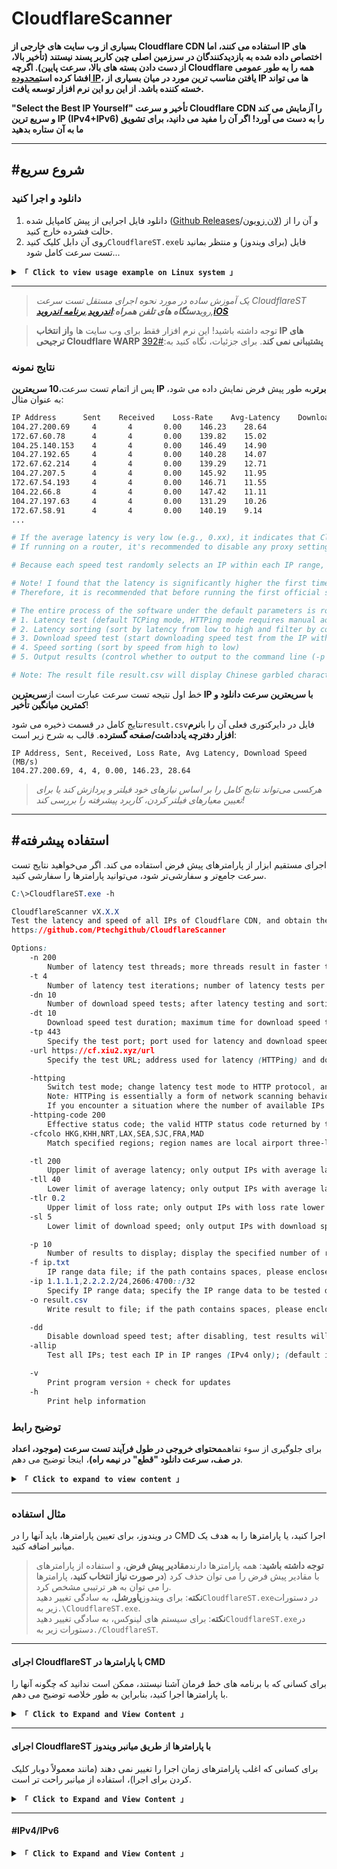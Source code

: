 # CloudflareScanner

**بسیاری از وب سایت های خارجی از Cloudflare CDN استفاده می کنند، اما IP های اختصاص داده شده به بازدیدکنندگان در سرزمین اصلی چین کاربر پسند نیستند (تأخیر بالا، از دست دادن بسته های بالا، سرعت پایین). اگرچه Cloudflare همه را به طور عمومی افشا کرده است[محدوده IP](https://www.cloudflare.com/ips/)، یافتن مناسب ترین مورد در میان بسیاری از IP ها می تواند خسته کننده باشد. از این رو این نرم افزار توسعه یافت.**

**"Select the Best IP Yourself" تأخیر و سرعت Cloudflare CDN را آزمایش می کند و سریع ترین IP (IPv4+IPv6) را به دست می آورد! اگر آن را مفید می دانید، برای تشویق ما به آن ستاره بدهید**

* * *

## #شروع سریع

### دانلود و اجرا کنید

1.  دانلود فایل اجرایی از پیش کامپایل شده ([Github Releases](https://github.com/Ptechgithub/CloudflareScanner/releases)/[لان زویون](https://pan.lanpw.com/b0742hkxe)) و آن را از حالت فشرده خارج کنید.
2.  روی آن دابل کلیک کنید`CloudflareST.exe`فایل (برای ویندوز) و منتظر بمانید تا تست سرعت کامل شود...

<details>
<summary><code><strong>「 Click to view usage example on Linux system 」</strong></code></summary>

* * *

دستورات زیر فقط برای اهداف نمایشی هستند. لطفا ببینید[**منتشر شده**](https://github.com/Ptechgithub/CloudflareScanner/releases)برای بررسی شماره نسخه و نام فایل ها.

```yaml
# If this is your first time using, it's recommended to create a new folder (skip this step for future updates)
mkdir CloudflareST

# Enter the folder (for future updates, just repeat the following download and extraction commands from here)
cd CloudflareST

# Download the CloudflareST compressed file (replace [version number] and [file name] in the URL according to your needs)
wget -N https://github.com/Ptechgithub/CloudflareScanner/releases/download/v2.2.5/CloudflareST_linux_amd64.tar.gz
# If you're downloading in a Chinese network environment, consider using one of these mirrors for acceleration:
# wget -N https://download.scholar.rr.nu/XIU2/CloudflareScanner/releases/download/v2.2.5/CloudflareST_linux_amd64.tar.gz
# wget -N https://ghproxy.cc/https://github.com/Ptechgithub/CloudflareScanner/releases/download/v2.2.5/CloudflareST_linux_amd64.tar.gz
# wget -N https://ghproxy.net/https://github.com/Ptechgithub/CloudflareScanner/releases/download/v2.2.5/CloudflareST_linux_amd64.tar.gz
# wget -N https://gh-proxy.com/https://github.com/Ptechgithub/CloudflareScanner/releases/download/v2.2.5/CloudflareST_linux_amd64.tar.gz
# wget -N https://mirror.ghproxy.com/https://github.com/Ptechgithub/CloudflareScanner/releases/download/v2.2.5/CloudflareST_linux_amd64.tar.gz
# If the download fails, try removing the -N parameter (if it's for an update, remember to delete the old compressed file beforehand: rm CloudflareST_linux_amd64.tar.gz)

# Extract (no need to delete old files, they will be overwritten directly; replace the file name according to your needs)
tar -zxf CloudflareST_linux_amd64.tar.gz

# Grant execute permission
chmod +x CloudflareST

# Run (without parameters)
./CloudflareST

# Run (example with parameters)
./CloudflareST -dd -tll 90
```

> اگر**متوسط ​​تأخیر بسیار کم است**(به عنوان مثال، 0.xx)، نشان می دهد که CloudflareST است**با استفاده از یک پروکسی**در طول تست سرعت لطفاً قبل از آزمایش مجدد، نرم افزار پروکسی را غیرفعال کنید.
> اگر در حال اجرا بر روی a**روتر**، توصیه می شود تنظیمات پروکسی را در روتر غیرفعال کنید (یا CloudflareST را از آنها حذف کنید)، در غیر این صورت ممکن است نتایج تست سرعت**نادرست/غیرقابل استفاده**.

</details>

* * *

> _یک آموزش ساده در مورد نحوه اجرای مستقل تست سرعت CloudflareST روی**دستگاه های تلفن همراه**:**[اندروید](https://github.com/Ptechgithub/CloudflareScanner/discussions/61)**,**[برنامه اندروید](https://github.com/xianshenglu/cloudflare-ip-tester-app)**,**[iOS](https://github.com/Ptechgithub/CloudflareScanner/discussions/321)**_

> توجه داشته باشید! این نرم افزار فقط برای وب سایت ها و**از انتخاب IP های ترجیحی Cloudflare WARP پشتیبانی نمی کند**. برای جزئیات، نگاه کنید به:[#392](https://github.com/Ptechgithub/CloudflareScanner/discussions/392)

### نتایج نمونه

پس از اتمام تست سرعت،**10 سریعترین IP برتر**به طور پیش فرض نمایش داده می شود، به عنوان مثال:

```bash
IP Address      Sent    Received    Loss-Rate    Avg-Latency    Download Speed (MB/s)
104.27.200.69     4       4       0.00    146.23    28.64
172.67.60.78      4       4       0.00    139.82    15.02
104.25.140.153    4       4       0.00    146.49    14.90
104.27.192.65     4       4       0.00    140.28    14.07
172.67.62.214     4       4       0.00    139.29    12.71
104.27.207.5      4       4       0.00    145.92    11.95
172.67.54.193     4       4       0.00    146.71    11.55
104.22.66.8       4       4       0.00    147.42    11.11
104.27.197.63     4       4       0.00    131.29    10.26
172.67.58.91      4       4       0.00    140.19    9.14
...

# If the average latency is very low (e.g., 0.xx), it indicates that CloudflareST is using a proxy during the speed test. Please disable the proxy software before testing again.
# If running on a router, it's recommended to disable any proxy settings within the router (or exclude CloudflareST from them), otherwise the speed test results may be inaccurate/unusable.

# Because each speed test randomly selects an IP within each IP range, the results of each test cannot be the same, which is normal!

# Note! I found that the latency is significantly higher the first time I run the test after booting up my computer (the same with manual TCPing). Subsequent tests are normal.
# Therefore, it is recommended that before running the first official speed test after booting up, randomly test a few IPs (you don't need to wait for the latency test to complete, just close it as soon as the progress bar moves).

# The entire process of the software under the default parameters is roughly as follows:
# 1. Latency test (default TCPing mode, HTTPing mode requires manual addition of parameters)
# 2. Latency sorting (sort by latency from low to high and filter by conditions; different loss rates will be sorted separately, so there may be some IPs with low latency but high loss rate sorted to the end)
# 3. Download speed test (start downloading speed test from the IP with the lowest latency in sequence, and stop after testing 10 IPs by default)
# 4. Speed sorting (sort by speed from high to low)
# 5. Output results (control whether to output to the command line (-p 0) or to a file (-o ""))

# Note: The result file result.csv will display Chinese garbled characters when opened with Microsoft Excel, which is normal. It displays normally in other spreadsheet software/notepad.
```

خط اول نتیجه تست سرعت عبارت است از**سریعترین IP با سریعترین سرعت دانلود و کمترین میانگین تأخیر**!

نتایج کامل در قسمت ذخیره می شود`result.csv`فایل در دایرکتوری فعلی آن را با**نرم افزار دفترچه یادداشت/صفحه گسترده**. قالب به شرح زیر است:

    IP Address, Sent, Received, Loss Rate, Avg Latency, Download Speed (MB/s)
    104.27.200.69, 4, 4, 0.00, 146.23, 28.64

> _هرکسی می‌تواند نتایج کامل را بر اساس نیازهای خود فیلتر و پردازش کند یا برای تعیین معیارهای فیلتر کردن، کاربرد پیشرفته را بررسی کند!_

* * *

## #استفاده پیشرفته

اجرای مستقیم ابزار از پارامترهای پیش فرض استفاده می کند. اگر می‌خواهید نتایج تست سرعت جامع‌تر و سفارشی‌تر شود، می‌توانید پارامترها را سفارشی کنید.

```css
C:\>CloudflareST.exe -h

CloudflareScanner vX.X.X
Test the latency and speed of all IPs of Cloudflare CDN, and obtain the fastest IP (IPv4+IPv6)!
https://github.com/Ptechgithub/CloudflareScanner

Options:
    -n 200
        Number of latency test threads; more threads result in faster testing, but devices with weak performance (e.g., routers) should not set it too high; (default is 200, maximum is 1000)
    -t 4
        Number of latency test iterations; number of latency tests per single IP; (default is 4 times)
    -dn 10
        Number of download speed tests; after latency testing and sorting, the number of IPs to be speed tested from the lowest latency; (default is 10)
    -dt 10
        Download speed test duration; maximum time for download speed test per single IP, cannot be too short; (default is 10 seconds)
    -tp 443
        Specify the test port; port used for latency and download speed tests; (default is port 443)
    -url https://cf.xiu2.xyz/url
        Specify the test URL; address used for latency (HTTPing) and download speed tests, default address is not guaranteed to be available, self-hosting is recommended;

    -httping
        Switch test mode; change latency test mode to HTTP protocol, and set the test address to the one specified by [-url] parameter; (default is TCPing)
        Note: HTTPing is essentially a form of network scanning behavior, so if you're running it on a server, you need to reduce concurrency (-n), otherwise some strict vendors may suspend service.
        If you encounter a situation where the number of available IPs for HTTPing decreases over time or even becomes 0, but then recovers after a while, it may also be because the operator or Cloudflare CDN thinks you are performing network scanning and triggers a temporary restriction mechanism, so it will recover after a while. It is recommended to reduce concurrency (-n) to reduce the occurrence of this situation.
    -httping-code 200
        Effective status code; the valid HTTP status code returned by the web page during HTTPing latency test, only one; (default is 200 301 302)
    -cfcolo HKG,KHH,NRT,LAX,SEA,SJC,FRA,MAD
        Match specified regions; region names are local airport three-letter codes, separated by commas, lowercase, support Cloudflare, AWS CloudFront, only available in HTTPing mode; (default is all regions)

    -tl 200
        Upper limit of average latency; only output IPs with average latency lower than the specified value, upper and lower limit conditions can be used together; (default is 9999 ms)
    -tll 40
        Lower limit of average latency; only output IPs with average latency higher than the specified value; (default is 0 ms)
    -tlr 0.2
        Upper limit of loss rate; only output IPs with loss rate lower than/equal to the specified value, range is 0.00~1.00, 0 filters out any IP with loss; (default is 1.00)
    -sl 5
        Lower limit of download speed; only output IPs with download speed higher than the specified value, testing will stop after reaching the specified number [-dn]; (default is 0.00 MB/s)

    -p 10
        Number of results to display; display the specified number of results directly after testing, 0 will exit without displaying results; (default is 10)
    -f ip.txt
        IP range data file; if the path contains spaces, please enclose it in quotes; support other CDN IP ranges; (default is ip.txt)
    -ip 1.1.1.1,2.2.2.2/24,2606:4700::/32
        Specify IP range data; specify the IP range data to be tested directly through parameters, separated by commas; (default is empty)
    -o result.csv
        Write result to file; if the path contains spaces, please enclose it in quotes; empty value will not write to file [-o ""]; (default is result.csv)

    -dd
        Disable download speed test; after disabling, test results will be sorted by latency (default is sorted by download speed); (default is enabled)
    -allip
        Test all IPs; test each IP in IP ranges (IPv4 only); (default is randomly test one IP per /24 range)

    -v
        Print program version + check for updates
    -h
        Print help information
```

### توضیح رابط

برای جلوگیری از سوء تفاهم**محتوای خروجی در طول فرآیند تست سرعت (موجود، اعداد در صف، سرعت دانلود "قطع" در نیمه راه)**، اینجا توضیح می دهم.

<details>
<summary><code><strong>「 Click to expand to view content 」</strong></code></summary>

* * *

> این مثال پارامترهای رایج را اضافه می کند که عبارتند از:`-ttl 40 -tl 150 -sl 1 -dn 5`و نتیجه خروجی نهایی به شرح زیر است:

```bash
# XIU2/CloudflareScanner vX.X.X

Delay testing started (mode: TCP, port: 443, range: 40 ~ 150 ms, loss: 1.00)
321 / 321 [----------------------------------------------------------------------------------] Available: 30
Download speed testing started (lower limit: 1.00 MB/s, quantity: 5, queue: 10)
3 / 5 [---------------------------------------------------------↗---------------------------]
IP Address        Sent    Received    Loss Rate    Avg Latency    Download Speed (MB/s)
XXX.XXX.XXX.XXX   4       4           0.00         83.32          3.66
XXX.XXX.XXX.XXX   4       4           0.00         107.81         2.49
XXX.XXX.XXX.XXX   4       3           0.25         149.59         1.04

Complete test results have been written to the result.csv file, which can be viewed using Notepad/spreadsheet software.
Press Enter or Ctrl+C to exit.
```

* * *

> برای کسانی که در CloudflareST تازه کار هستند، ممکن است گیج شوند:**"در ابتدا 30 IP قابل استفاده برای آزمایش تاخیر وجود داشت، چرا اکنون فقط 3 IP باقی مانده است؟"**صف در تست سرعت دانلود به چه معناست؟ آیا برای تست سرعت دانلود هم باید در صف منتظر بمانم؟

CloudflareST ابتدا آزمایش تأخیر را انجام می دهد. در طول این فرآیند، نوار پیشرفت در سمت راست تعداد IP های موجود را در زمان واقعی نمایش می دهد (`Available: 30`). با این حال، توجه داشته باشید که این شماره موجود به**تعداد IP هایی که تست را بدون مهلت انجام داده اند**، صرف نظر از محدودیت های بالا و پایین تاخیر یا شرایط از دست دادن بسته. پس از اتمام تست تأخیر، به دلیل اینکه شرایط خاصی برای حدود بالا و پایین تأخیر و از دست دادن بسته مشخص شده بود، فقط`10`IP ها پس از فیلتر کردن باقی می مانند (که نشان دهنده صف تست سرعت دانلود است`10`).

در مثال بالا، خارج از`321`فقط آی پی ها`30`IP ها تست تاخیر را بدون مهلت سپری کردند. سپس پس از فیلتر کردن بر اساس حدود بالا و پایین تاخیر (`40 ~ 150 ms`) و فقط محدودیت از دست دادن بسته`10`IP های مطابق با الزامات باقی می مانند. اگر تست سرعت دانلود را با`-dd`، سپس اینها`10`IP ها مستقیماً خروجی خواهند شد. با این حال، در این مثال، تست سرعت دانلود غیرفعال نیست، بنابراین نرم افزار به انجام تست سرعت دانلود در این موارد ادامه می دهد.`10`آی پی ها (`Queue: 10`).

> از آنجایی که تست سرعت دانلود به صورت تک رشته ای است و IP ها را یک به یک به ترتیب تست می کند، به تعداد IP هایی که منتظر تست سرعت دانلود هستند، می گویند:`Queue`.

* * *

> شاید متوجه شده باشید،**با وجود اینکه مشخص کردید 5 آی پی را پیدا کنید که شرایط سرعت دانلود را داشته باشد، چرا فرآیند فقط با 3 "خاتمه" یافت؟**

در نوار پیشرفت تست سرعت دانلود،`3 / 5`نشان میدهد که`3`آی‌پی‌هایی که شرایط حد پایین‌تر سرعت دانلود را دارند (یعنی بیش از سرعت دانلود`1 MB/s`) پیدا شده اند، در حالی که`5`نشان می دهد که شما درخواست پیدا کرده اید`5`IP هایی که این شرایط را دارند (`-dn 5`).

> علاوه بر این، لطفا توجه داشته باشید که اگر مشخص کنید`-dn`به عنوان مثال، اگر فقط از صف تست سرعت دانلود بیشتر باشد`4`IP ها پس از تست تأخیر باقی می مانند، سپس تعداد زیر`/`در نوار پیشرفت تست سرعت دانلود قرار خواهد گرفت`4`، درست مانند صف تست سرعت دانلود، به جای`5`شما مشخص کردید با`-dn`.

بعد از تست سرعت دانلود اینها`10`فقط آی پی ها`3`سرعت دانلود آی پی ها بیش از حد معمول بود`1 MB/s`، در حالی که باقی مانده است`7`IP ها معیارها را برآورده نمی کنند.

بنابراین، این نیست`“the test terminates every time without reaching 5”`، بلکه همه IP ها برای سرعت دانلود تست شده اند، اما فقط`3`معیارها را برآورده کرد.

* * *

اگر نمی خواهید با شرایطی مواجه شوید که تنها چند آی پی دارای معیارهای پس از آزمایش همه آنها هستند، می توانید**پارامتر حد بالایی سرعت دانلود را کاهش دهید`-sl`**یا آن را حذف کنید.

زیرا تا زمانی که`-sl`پارامتر مشخص شده است، آزمایش تا زمانی ادامه خواهد یافت`-dn` quantity (default 10 IPs) is reached, or all IPs are tested. Removing `-sl`و اضافه کردن`-dn 20`پارامتر فقط تأخیر 20 IP برتر را با کمترین تأخیر آزمایش می کند و سپس متوقف می شود و در زمان صرفه جویی می کند.

* * *

علاوه بر این، اگر تمام IP های موجود در صف برای سرعت دانلود تست شده باشند اما هیچ کدام معیارهای سرعت دانلود را نداشته باشند، پس**نتایج تست سرعت دانلود برای همه IP های موجود در صف مستقیماً خروجی می شود**. به این ترتیب می توانید سرعت دانلود این آی پی ها را مشاهده کنید و از عملکرد آنها ایده بگیرید. سپس،**سعی کنید پایین بیاورید`-sl`مناسب و دوباره امتحان کنید**.

به طور مشابه، در مورد آزمایش تأخیر، این دو مقدار`Available: 30`و`Queue: 10`همچنین می تواند به شما کمک کند تعیین کنید که آیا شرایط تأخیر تعیین شده خیلی سخت است یا خیر. اگر تعداد زیادی IP در دسترس دارید، اما پس از شرایط فیلتر کردن، تنها 2 یا 3 IP باقی مانده است، پس واضح است که باید**شرایط تأخیر/از دست دادن بسته مورد انتظار خود را کاهش دهید**.

این دو مکانیسم، یکی به شما اطلاع می دهد**تأخیر و شرایط از دست دادن بسته**، و دیگری در مورد**شرایط سرعت دانلود**، به شما کمک می کند تعیین کنید که آیا تنظیمات شما مناسب هستند یا خیر.

</details>

* * *

### مثال استفاده

در ویندوز، برای تعیین پارامترها، باید آنها را در CMD اجرا کنید، یا پارامترها را به هدف یک میانبر اضافه کنید.

> **توجه داشته باشید**: همه پارامترها دارند**مقادیر پیش فرض**، و استفاده از پارامترهای با مقادیر پیش فرض را می توان حذف کرد (**در صورت نیاز انتخاب کنید**، پارامترها را می توان به هر ترتیبی مشخص کرد.  
> **نکته**: برای ویندوز**پاورشل**، به سادگی تغییر دهید`CloudflareST.exe`در دستورات زیر به`.\CloudflareST.exe`.  
> **نکته**: برای سیستم های لینوکس، به سادگی تغییر دهید`CloudflareST.exe`در دستورات زیر به`./CloudflareST`.

* * *

#### اجرای CloudflareST با پارامترها در CMD

برای کسانی که با برنامه های خط فرمان آشنا نیستند، ممکن است ندانید که چگونه آنها را با پارامترها اجرا کنید، بنابراین به طور خلاصه توضیح می دهم.

<details>
<summary><code><strong>「 Click to Expand and View Content 」</strong></code></summary>

* * *

بسیاری از مردم هنگام اجرای CloudflareST با خطا مواجه می شوند**مسیرهای مطلق**در CMD این به دلیل پیش فرض است`-f ip.txt`پارامتر از یک مسیر نسبی استفاده می کند، بنابراین باید مسیر مطلق را مشخص کنید`ip.txt`. با این حال، این می تواند دست و پا گیر باشد، بنابراین توصیه می شود CloudflareST را در فهرست برنامه های آن با استفاده از**مسیرهای نسبی**:

**روش 1**:

1.  دایرکتوری را که CloudflareST در آن قرار دارد باز کنید.
2.  روی یک فضای خالی کلیک راست کرده و انتخاب کنید**\[پنجره فرمان را در اینجا باز کنید]**از منوی زمینه با فشار دادن<kbd>Shift + کلیک راست</kbd>، که CMD را با دایرکتوری فعلی باز می کند.
3.  دستور را با پارامترهایی وارد کنید، مانند:`CloudflareST.exe -tll 50 -tl 200`برای اجرای برنامه

**روش 2**:

1.  دایرکتوری را که CloudflareST در آن قرار دارد باز کنید.
2.  مستقیم تایپ کنید`cmd`در نوار آدرس پوشه و Enter را فشار دهید تا CMD با دایرکتوری فعلی باز شود.
3.  دستور را با پارامترهایی وارد کنید، مانند:`CloudflareST.exe -tll 50 -tl 200`برای اجرای برنامه

> البته می توانید هر پنجره CMD را نیز باز کنید و سپس دستوری مانند آن را وارد کنید`cd /d "D:\Program Files\CloudflareST"`برای ورود به دایرکتوری برنامه

> **نکته**: اگر استفاده می کنید**پاورشل**، به سادگی تغییر دهید`CloudflareST.exe`در فرمان به`.\CloudflareST.exe`.

</details>

* * *

#### اجرای CloudflareST با پارامترها از طریق میانبر ویندوز

برای کسانی که اغلب پارامترهای زمان اجرا را تغییر نمی دهند (مانند معمولاً دوبار کلیک کردن برای اجرا)، استفاده از میانبر راحت تر است.

<details>
<summary><code><strong>「 Click to Expand and View Content 」</strong></code></summary>

* * *

کلیک راست کنید`CloudflareST.exe`فایل -**\[ایجاد میانبر]**، سپس روی میانبر ایجاد شده راست کلیک کنید -**\[خواص]**، و آن را اصلاح کنید**هدف**:

```bash
# If you don't want to output a result file, please add -o " ", where the quotes contain a space (omitting the space will cause this parameter to be omitted).
D:\ABC\CloudflareST\CloudflareST.exe -n 500 -t 4 -dn 20 -dt 5 -o " "

# If the file path contains quotes, then the startup parameters need to be placed outside the quotes. Remember to have a space between the quotes and the -.
"D:\Program Files\CloudflareST\CloudflareST.exe" -n 500 -t 4 -dn 20 -dt 5 -o " "

# Note! The starting location of the shortcut cannot be empty, otherwise, it will not find the ip.txt file due to the absolute path.
```

</details>

* * *

#### #IPv4/IPv6

<details>
<summary><code><strong>「 Click to Expand and View Content 」</strong></code></summary>

* * *

```bash
# Specify the built-in IPv4 data file to test these IPv4 addresses (the -f parameter defaults to ip.txt, so it can be omitted)
CloudflareST.exe -f ip.txt

# Specify the built-in IPv6 data file to test these IPv6 addresses
# Additionally, starting from version 2.1.0, CloudflareST supports testing IPv4+IPv6 addresses together and removes the -ipv6 parameter. Therefore, one file can contain both IPv4+IPv6 addresses.
CloudflareST.exe -f ipv6.txt

# You can also directly specify the IPs to be tested through parameters
CloudflareST.exe -ip 1.1.1.1,2606:4700::/32
```

هنگام تست IPv6، ممکن است متوجه شوید که تعداد تست ها در هر بار متفاوت است. دلیل آن در اینجا توضیح داده شده است:[#120](https://github.com/Ptechgithub/CloudflareScanner/issues/120)  
از آنجایی که آدرس‌های IPv6 بسیار زیادی وجود دارد (میلیاردها)، و اکثریت قریب به اتفاق محدوده‌های IP مورد استفاده قرار نمی‌گیرند، من فقط بخشی از محدوده IPv6 موجود را اسکن کردم و آن‌ها را در ایمیل نوشتم.`ipv6.txt`فایل. اگر علاقه مند هستید، می توانید خودتان آنها را اسکن و اصلاح کنید. منبع داده ASN از:[bgp.he.net](https://bgp.he.net/AS13335#_prefixes6)

* * *

#### #HTTPing

<details>
<summary><code><strong>「 Click to Expand and View Content 」</strong></code></summary>

* * *

در حال حاضر دو حالت تست تاخیر وجود دارد،**پروتکل TCP و پروتکل HTTP**.  
پروتکل TCP سریعتر است و منابع کمتری را مصرف می کند، با تایم اوت 1 ثانیه، و این حالت پیش فرض است.  
پروتکل HTTP برای آزمایش سریع اینکه آیا دامنه به IP خاصی اشاره می کند و اینکه آیا می توان به آن دسترسی داشت یا خیر، مناسب است. تایم اوت روی 2 ثانیه تنظیم شده است.  
برای همان IP، تاخیرهای به دست آمده توسط هر پروتکل معمولاً از این ترتیب پیروی می کنند:**ICMP &lt; TCP &lt; HTTP**، HTTP نسبت به نوسانات شبکه مانند از دست دادن بسته حساس تر است.

> توجه: HTTPing اساساً نوعی از است**اسکن شبکه**رفتار - اخلاق. بنابراین، اگر آن را روی سرور اجرا می کنید، باید**کاهش همزمانی**(`-n`)، در غیر این صورت، ممکن است توسط برخی از ارائه دهندگان سختگیر تعلیق شوید. اگر با وضعیتی مواجه شدید که تعداد IP های موجود در طول HTTP کاهش می یابد یا حتی 0 می شود، اما پس از مدتی بازیابی می شود، ممکن است به دلیل**مکانیسم های محدودیت موقت**توسط ISP یا Cloudflare CDN راه اندازی می شود و فعالیت شما را به عنوان اسکن شبکه درک می کند. در این حالت معمولا پس از مدتی بهبود می یابد. توصیه می شود به**کاهش همزمانی**(`-n`) برای کاهش وقوع چنین شرایطی.

> علاوه بر این، HTTPing این نرم افزار فقط بازیابی می شود**سرصفحه های پاسخ**و محتوای بدنه را بازیابی نمی کند (یعنی اندازه فایل URL روی تست HTTP تاثیر نمی گذارد، اما اگر می خواهید تست سرعت دانلود را نیز انجام دهید، به یک فایل بزرگ نیاز دارید). این شبیه به عملکرد curl -i است.

```bash
# Simply add the -httping parameter to switch to HTTP protocol latency testing mode
CloudflareST.exe -httping

# The software determines availability based on the effective HTTP status code returned when accessing the webpage (of course, timeouts are also counted). By default, the software considers 200, 301, and 302 HTTP status codes as valid. You can manually specify the HTTP status code you consider valid, but only one can be specified (you need to confirm in advance which status code the test address will return under normal circumstances).
CloudflareST.exe -httping -httping-code 200

# Use the -url parameter to specify the HTTPing test address (it can be any webpage URL, not limited to specific file addresses)
CloudflareST.exe -httping -url https://cf.xiu2.xyz/url
# If you want to HTTPing test other websites/CDNs, specify an address that uses that website/CDN (because the software defaults to Cloudflare's address, it can only be used to test Cloudflare's IPs)

# Note: If the test address is using the HTTP protocol, remember to add -tp 80 (this parameter will affect the port used during latency testing/download speed testing)
# Similarly, if you want to test port 80, you also need to add the -url parameter to specify an address with the http:// protocol (and this address should not be forcibly redirected to HTTPS). If it is a port other than 80 or 443, you need to make sure that the download speed test address supports access through that port.
CloudflareST.exe -httping -tp 80 -url http://cdn.cloudflare.steamstatic.com/steam/apps/5952/movie_max.webm
```

</details>

* * *

#### #منطقه مشخص شده را مطابقت دهید (کد سه نویسه فرودگاه کولو)

<details>
<summary><code><strong>「 点击展开 查看内容 」</strong></code></summary>

* * *

```bash
# 该功能支持 Cloudflare CDN、AWS CloudFront CDN，且这两个 CDN 的机场三字码是通用的
# 注意：如果你要用于筛选 AWS CloudFront CDN 地区，那么要通过 -url 参数指定一个使用该 CDN 的地址（因为软件默认地址是 Cloudflare 的）

# 指定地区名后，延迟测速后得到的结果就都是指定地区的 IP 了（也可以继续进行下载测速）
# 节点地区名为当地 机场三字码，指定多个时用英文逗号分隔，v2.2.3 版本后支持小写

CloudflareST.exe -cfcolo HKG,KHH,NRT,LAX,SEA,SJC,FRA,MAD

# 注意，该参数只有在 HTTPing 延迟测速模式下才可用（因为要访问网页来获得）
```

> دو کد سه کاراکتری فرودگاه CDN مشترک هستند، بنابراین نام هر منطقه قابل مشاهده است:<https://www.cloudflarestatus.com/>

</details>

* * *

#### #مسیر نسبی/مطلق فایل

<details>
<summary><code><strong>「 点击展开 查看内容 」</strong></code></summary>

* * *

```bash
# 指定 IPv4 数据文件，不显示结果直接退出，输出结果到文件（-p 值为 0）
CloudflareST.exe -f 1.txt -p 0 -dd

# 指定 IPv4 数据文件，不输出结果到文件，直接显示结果（-p 值为 10 条，-o 值为空但引号不能少）
CloudflareST.exe -f 2.txt -o "" -p 10 -dd

# 指定 IPv4 数据文件 及 输出结果到文件（相对路径，即当前目录下，如含空格请加上引号）
CloudflareST.exe -f 3.txt -o result.txt -dd


# 指定 IPv4 数据文件 及 输出结果到文件（相对路径，即当前目录内的 abc 文件夹下，如含空格请加上引号）
# Linux（CloudflareST 程序所在目录内的 abc 文件夹下）
./CloudflareST -f abc/3.txt -o abc/result.txt -dd

# Windows（注意是反斜杠）
CloudflareST.exe -f abc\3.txt -o abc\result.txt -dd


# 指定 IPv4 数据文件 及 输出结果到文件（绝对路径，即 C:\abc\ 目录下，如含空格请加上引号）
# Linux（/abc/ 目录下）
./CloudflareST -f /abc/4.txt -o /abc/result.csv -dd

# Windows（注意是反斜杠）
CloudflareST.exe -f C:\abc\4.txt -o C:\abc\result.csv -dd


# 如果要以【绝对路径】运行 CloudflareST，那么 -f / -o 参数中的文件名也必须是【绝对路径】，否则会报错找不到文件！
# Linux（/abc/ 目录下）
/abc/CloudflareST -f /abc/4.txt -o /abc/result.csv -dd

# Windows（注意是反斜杠）
C:\abc\CloudflareST.exe -f C:\abc\4.txt -o C:\abc\result.csv -dd
```

</details>

* * *

#### #تست سرعت سایر پورت ها

<details>
<summary><code><strong>「 点击展开 查看内容 」</strong></code></summary>

* * *

```bash
# 如果你想要测速非默认 443 的其他端口，则需要通过 -tp 参数指定（该参数会影响 延迟测速/下载测速 时使用的端口）

# 如果要延迟测速 80 端口+下载测速（如果 -dd 禁用了下载测速则不需要），那么还需要指定 http:// 协议的下载测速地址才行（且该地址不会强制重定向至 HTTPS，因为那样就变成 443 端口了）
CloudflareST.exe -tp 80 -url http://cdn.cloudflare.steamstatic.com/steam/apps/5952/movie_max.webm

# 如果是非 80 443 的其他端口，那么需要确定你使用的下载测速地址是否支持通过该非标端口访问。
```

</details>

* * *

#### #آدرس تست سرعت سفارشی

<details>
<summary><code><strong>「 点击展开 查看内容 」</strong></code></summary>

* * *

```bash
# 该参数适用于下载测速 及 HTTP 协议的延迟测速，对于后者该地址可以是任意网页 URL（不局限于具体文件地址）

# 地址要求：可以直接下载、文件大小超过 200MB、用的是 Cloudflare CDN
CloudflareST.exe -url https://cf.xiu2.xyz/url

# 注意：如果测速地址为 HTTP 协议（该地址不能强制重定向至 HTTPS），记得加上 -tp 80（这个参数会影响 延迟测速/下载测速 时使用的端口），如果是非 80 443 端口，那么需要确定下载测速地址是否支持通过该端口访问。
CloudflareST.exe -tp 80 -url http://cdn.cloudflare.steamstatic.com/steam/apps/5952/movie_max.webm
```

</details>

* * *

#### #شرایط تست سرعت سفارشی (محدوده هدف تاخیر/از دست دادن بسته/سرعت دانلود را مشخص کنید)

<details>
<summary><code><strong>「 点击展开 查看内容 」</strong></code></summary>

* * *

> توجه: نوار پیشرفت تست سرعت تاخیر در سمت راست**مقدار موجود**، فقط به فرآیند اندازه گیری سرعت تاخیری اشاره دارد**تعداد IP هایی که زمان آن تمام نشده است**، بدون توجه به تاخیر شرایط کران بالا و پایین.

-   فقط مشخص کنید**[سقف تاخیر متوسط]**وضعیت

```bash
# 平均延迟上限：200 ms，下载速度下限：0 MB/s
# 即找到平均延迟低于 200 ms 的 IP，然后再按延迟从低到高进行 10 次下载测速
CloudflareST.exe -tl 200
```

> اگر**تاخیر رضایت بخشی پیدا نشد**IP مشروط، هیچ چیزی خروجی نخواهد شد.

* * *

-   فقط مشخص کنید**[سقف تاخیر متوسط]**شرایط، و**فقط تست سرعت را به تاخیر بیندازید تست سرعت را دانلود نکنید**

```bash
# 平均延迟上限：200 ms，下载速度下限：0 MB/s，数量：不知道多少 个
# 即只输出低于 200ms 的 IP，且不再下载测速（因为不再下载测速，所以 -dn 参数就无效了）
CloudflareST.exe -tl 200 -dd
```

-   فقط مشخص کنید**[حداکثر احتمال از دست دادن بسته]**وضعیت

```bash
# 丢包几率上限：0.25
# 即找到丢包率低于等于 0.25 的 IP，范围 0.00~1.00，如果 -tlr 0 则代表过滤掉任何丢包的 IP
CloudflareST.exe -tlr 0.25
```

* * *

-   فقط مشخص کنید**[حداقل سرعت دانلود]**وضعیت

```bash
# 平均延迟上限：9999 ms，下载速度下限：5 MB/s，数量：10 个（可选）
# 即需要找到 10 个平均延迟低于 9999 ms 且下载速度高于 5 MB/s 的 IP 才会停止测速
CloudflareST.exe -sl 5 -dn 10
```

> اگر**موردی را پیدا نکردم که با این سرعت مطابقت داشته باشد**IP مشروط، سپس آن را انجام خواهد داد**شرایط را نادیده بگیرید و تمام نتایج تست سرعت IP را خروجی بگیرید**(این به شما کمک می کند دفعه بعد که سرعت خود را آزمایش می کنید شرایط را تنظیم کنید).

> زمانی که حد بالایی میانگین تاخیر مشخص نشده باشد، اگر بوده است**کافی نیست**تعداد IP هایی که شرایط را برآورده می کنند**همیشه در حال اندازه گیری سرعت**برو پایین.  
> پس توصیه می شود**در همان زمان مشخص کنید[حداقل سرعت دانلود]+[سقف تاخیر متوسط]**، به طوری که تست سرعت قبل از رسیدن به حد بالایی تاخیر مشخص شده قبل از جمع آوری تعداد کافی خاتمه می یابد.

* * *

-   در همان زمان مشخص کنید**[سقف تاخیر متوسط]+[حداقل سرعت دانلود]**وضعیت

```bash
# 平均延迟上限、下载速度下限均支持小数（如 -sl 0.5）
# 平均延迟上限：200 ms，下载速度下限：5.6 MB/s，数量：10 个（可选）
# 即需要找到 10 个平均延迟低于 200 ms 且下载速度高于 5 .6MB/s 的 IP 才会停止测速
CloudflareST.exe -tl 200 -sl 5.6 -dn 10
```

> اگر**تاخیر رضایت بخشی پیدا نشد**IP مشروط، هیچ چیزی خروجی نخواهد شد.  
> اگر**موردی را پیدا نکردم که با این سرعت مطابقت داشته باشد**IP شرط، سپس تمام نتایج تست سرعت IP بدون در نظر گرفتن شرایط خروجی خواهد شد (برای شما راحت است که دفعه بعد سرعت را آزمایش کنید شرایط را تنظیم کنید).  
> بنابراین توصیه می شود ابتدا سرعت را بدون تعیین شرایط تست کنید تا ببینید میانگین تاخیر و سرعت دانلود چقدر است و از تعیین شرایط خودداری کنید.**خیلی کم/خیلی زیاد**！

> زیرا بخش IP در معرض نمایش Cloudflare است**IP بازگشت به مبدا + IP Anycast**، و**بازگشت به IP منبع**در دسترس نیست، بنابراین تست سرعت دانلود 0.00 است.  
> می توانید آن را در زمان اجرا اضافه کنید`-sl 0.01`(حد پایین سرعت دانلود)، فیلتر کردن**بازگشت به IP منبع**(نتایج تست سرعت دانلود زیر 0.01 مگابایت بر ثانیه).

</details>

* * *

#### #سرعت یک یا چند آی پی را به صورت جداگانه تست کنید

<details>
<summary><code><strong>「 点击展开 查看内容 」</strong></code></summary>

* * *

**روش یک**:
مستقیماً داده های بخش IP را برای اندازه گیری از طریق پارامترها مشخص کنید.

```bash
# 先进入 CloudflareST 所在目录，然后运行：
# Windows 系统（在 CMD 中运行）
CloudflareST.exe -ip 1.1.1.1,2.2.2.2/24,2606:4700::/32

# Linux 系统
./CloudflareST -ip 1.1.1.1,2.2.2.2/24,2606:4700::/32
```

* * *

**روش 2**:
یا این IP ها را در هر فایل متنی با فرمت زیر بنویسید، به عنوان مثال:`1.txt`

    1.1.1.1
    1.1.1.200
    1.0.0.1/24
    2606:4700::/32

> برای یک IP می توانید آن را حذف کنید`/32`زیر شبکه ماسک شده (یعنی`1.1.1.1`معادل با`1.1.1.1/32`）。  
> پوشش زیر شبکه`/24`به آخرین سگمنت این IP یعنی`1.0.0.1~1.0.0.255`。

سپس هنگام اجرای CloudflareST پارامترهای راه اندازی را اضافه کنید`-f 1.txt`برای تعیین فایل داده بخش IP.

```bash
# 先进入 CloudflareST 所在目录，然后运行：
# Windows 系统（在 CMD 中运行）
CloudflareST.exe -f 1.txt

# Linux 系统
./CloudflareST -f 1.txt

# 对于 1.0.0.1/24 这样的 IP 段只会随机最后一段（1.0.0.1~255），如果要测速该 IP 段中的所有 IP，请加上 -allip 参数。
```

</details>

* * *

#### #سرعت تمام وب سایت ها را با استفاده از Cloudflare CDN یکبار برای همیشه (بدون نیاز به اضافه کردن نام دامنه به هاست ها یک به یک)

قبلا هم گفته بودم که هدف از توسعه این پروژه نرم افزاری پاس است**برای افزایش سرعت دسترسی به وب سایت ها با استفاده از Cloudflare CDN، روش Hosts را تغییر دهید**。

اما درست مثل[**#8**](https://github.com/Ptechgithub/CloudflareScanner/issues/8)همانطور که گفته شد، افزودن نام دامنه به هاست ها یک به یک در واقع انجام می شود**خیلی دردسرسازه**، بنابراین من یکی را پیدا کردم**یک بار برای همیشه**مسیر! می توانید این را تماشا کنید[**هنوز هاست ها را یکی یکی اضافه می کنید؟ روش شتاب دهی محلی عالی برای همه وب سایت هایی که از Cloudflare CDN استفاده می کنند اینجاست!**](https://github.com/Ptechgithub/CloudflareScanner/discussions/71)و یکی دیگر[برای تغییر IP رزولوشن نام دامنه به یک IP منتخب، به سرویس DNS محلی تکیه کنید](https://github.com/Ptechgithub/CloudflareScanner/discussions/317)آموزش

* * *

## تدوین دستی

<details>
<summary><code><strong>「 Click to expand to view content 」</strong></code></summary>

* * *

برای راحتی، هنگام کامپایل، شماره نسخه را در متغیر نسخه در کد می نویسم، بنابراین وقتی به صورت دستی کامپایل می کنید، باید آن را به صورت زیر اضافه کنید:`go build`بعد از دستور اضافه کنید`-ldflags`پارامتر برای تعیین شماره نسخه:

```bash
go build -ldflags "-s -w -X main.version=v2.3.3"
# 在 CloudflareScanner 目录中通过命令行（例如 CMD、Bat 脚本）运行该命令，即可编译一个可在和当前设备同样系统、位数、架构的环境下运行的二进制程序（Go 会自动检测你的系统位数、架构）且版本号为 v2.3.3
```

اگر می خواهید تحت سیستم ویندوز 64 بیتی کامپایل کنید**سایر سیستم ها، معماری ها، بیت ها**، سپس باید مشخص کنید**GOOS**و**GOARCH**متغیر.

به عنوان مثال، در سیستم ویندوز، یک برنامه مناسب برای**سیستم لینوکس و معماری 64 بیتی**برنامه باینری برای:

```bat
SET GOOS=linux
SET GOARCH=amd64
go build -ldflags "-s -w -X main.version=v2.3.3"
```

به عنوان مثال، در سیستم لینوکس، یک برنامه مناسب برای**سیستم ویندوز با معماری 32 بیتی**برنامه باینری برای:

```bash
GOOS=windows
GOARCH=386
go build -ldflags "-s -w -X main.version=v2.3.3"
```

> می تواند اجرا کند`go tool dist list`برای دیدن اینکه نسخه فعلی Go از کامپایل کدام ترکیب ها پشتیبانی می کند.

* * *

البته، به منظور تسهیل در کامپایل دسته ای، من به طور خاص یک متغیر را به عنوان شماره نسخه مشخص می کنم و کامپایل های بعدی می توانند مستقیماً متغیر شماره نسخه را فراخوانی کنند.  
در عین حال، اگر می خواهید به صورت دسته ای کامپایل کنید، باید آنها را در پوشه های مختلف قرار دهید (یا نام فایل ها متفاوت است) باید اضافه کنید.`-o`پارامترهای مشخص شده

```bat
:: Windows 系统下是这样：
SET version=v2.3.3
SET GOOS=linux
SET GOARCH=amd64
go build -o Releases\CloudflareST_linux_amd64\CloudflareST -ldflags "-s -w -X main.version=%version%"
```

```bash
# Linux 系统下是这样：
version=v2.3.3
GOOS=windows
GOARCH=386
go build -o Releases/CloudflareST_windows_386/CloudflareST.exe -ldflags "-s -w -X main.version=${version}"
```

</details>

* * *

## مجوز

مجوز GPL-3.0.
